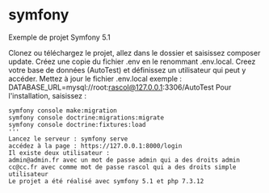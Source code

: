 # symfony
Exemple de projet Symfony 5.1

Clonez ou téléchargez le projet, allez dans le dossier et saisissez composer update.
Créez une copie du fichier .env en le renommant .env.local.
Creez votre base de données (AutoTest) et définissez un utilisateur qui peut y accéder.
Mettez à jour le fichier .env.local
    exemple : DATABASE_URL=mysql://root:rascol@127.0.0.1:3306/AutoTest
Pour l'installation, saisissez :
 ```
symfony console make:migration
symfony console doctrine:migrations:migrate
symfony console doctrine:fixtures:load
'''
Lancez le serveur : symfony serve
accédez à la page : https://127.0.0.1:8000/login
Il existe deux utilisateur :
admin@admin.fr avec un mot de passe admin qui a des droits admin
cc@cc.fr avec comme mot de passe rascol qui a des droits simple utilisateur
Le projet a été réalisé avec symfony 5.1 et php 7.3.12
